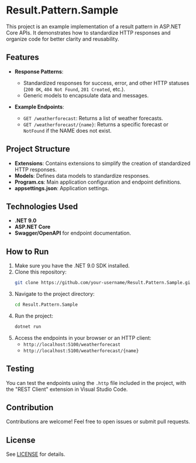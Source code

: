 # Result.Pattern.Sample

This project is an example implementation of a result pattern in ASP.NET Core APIs. It demonstrates how to standardize HTTP responses and organize code for better clarity and reusability.

## Features

- **Response Patterns**:
  - Standardized responses for success, error, and other HTTP statuses (`200 OK`, `404 Not Found`, `201 Created`, etc.).
  - Generic models to encapsulate data and messages.

- **Example Endpoints**:
  - `GET /weatherforecast`: Returns a list of weather forecasts.
  - `GET /weatherforecast/{name}`: Returns a specific forecast or `NotFound` if the NAME does not exist.

## Project Structure

- **Extensions**: Contains extensions to simplify the creation of standardized HTTP responses.
- **Models**: Defines data models to standardize responses.
- **Program.cs**: Main application configuration and endpoint definitions.
- **appsettings.json**: Application settings.

## Technologies Used

- **.NET 9.0**
- **ASP.NET Core**
- **Swagger/OpenAPI** for endpoint documentation.

## How to Run

1. Make sure you have the .NET 9.0 SDK installed.
2. Clone this repository:
   ```bash
   git clone https://github.com/your-username/Result.Pattern.Sample.git
   ```
3. Navigate to the project directory:
   ```bash
   cd Result.Pattern.Sample
   ```
4. Run the project:
   ```bash
   dotnet run
   ```
5. Access the endpoints in your browser or an HTTP client:
   - `http://localhost:5100/weatherforecast`
   - `http://localhost:5100/weatherforecast/{name}`

## Testing

You can test the endpoints using the `.http` file included in the project, with the "REST Client" extension in Visual Studio Code.

## Contribution

Contributions are welcome! Feel free to open issues or submit pull requests.

## License

See [LICENSE](https://raw.githubusercontent.com/fabiorbarbosa/Result.Pattern.Sample/refs/heads/main/LICENSE) for details.